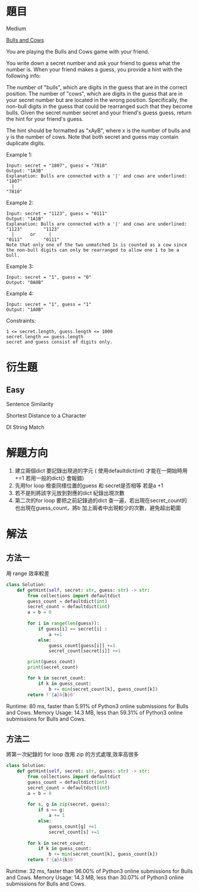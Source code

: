 # 題目
Medium

[Bulls and Cows](https://leetcode.com/problems/bulls-and-cows/)


You are playing the Bulls and Cows game with your friend.

You write down a secret number and ask your friend to guess what the number is. When your friend makes a guess, you provide a hint with the following info:

The number of "bulls", which are digits in the guess that are in the correct position.
The number of "cows", which are digits in the guess that are in your secret number but are located in the wrong position. Specifically, the non-bull digits in the guess that could be rearranged such that they become bulls.
Given the secret number secret and your friend's guess guess, return the hint for your friend's guess.

The hint should be formatted as "xAyB", where x is the number of bulls and y is the number of cows. Note that both secret and guess may contain duplicate digits.

 

Example 1:
```
Input: secret = "1807", guess = "7810"
Output: "1A3B"
Explanation: Bulls are connected with a '|' and cows are underlined:
"1807"
  |
"7810"
```
Example 2:
```
Input: secret = "1123", guess = "0111"
Output: "1A1B"
Explanation: Bulls are connected with a '|' and cows are underlined:
"1123"        "1123"
  |      or     |
"0111"        "0111"
Note that only one of the two unmatched 1s is counted as a cow since the non-bull digits can only be rearranged to allow one 1 to be a bull.
```
Example 3:
```
Input: secret = "1", guess = "0"
Output: "0A0B"
```
Example 4:
```
Input: secret = "1", guess = "1"
Output: "1A0B"
``` 

Constraints:
```
1 <= secret.length, guess.length <= 1000
secret.length == guess.length
secret and guess consist of digits only.
```

# 衍生題
## Easy
Sentence Similarity

Shortest Distance to a Character

DI String Match

# 解題方向

1. 建立兩個dict 要記錄出現過的字元 ( 使用defaultdict(int) 才能在一開始時用 +=1 若用一般的dict{} 會報錯)
2. 先用for loop 檢查同樣位置的guess 和 secret是否相等 若是a +1
3. 若不是則將該字元放到對應的dict 紀錄出現次數
4. 第二次的for loop 要把之前記錄過的dict 查一遍，若出現在secret_count的 也出現在guess_count，將b 加上兩者中出現較少的次數，避免超出範圍


# 解法

## 方法一 
用 range 效率較差
```python
class Solution:
    def getHint(self, secret: str, guess: str) -> str:
        from collections import defaultdict
        guess_count = defaultdict(int)
        secret_count = defaultdict(int)
        a = b = 0
        
        for i in range(len(guess)): 
            if guess[i] == secret[i] :
                a +=1
            else:
                guess_count[guess[i]] +=1
                secret_count[secret[i]] +=1

        print(guess_count)
        print(secret_count)

        for k in secret_count:
            if k in guess_count:
                b += min(secret_count[k], guess_count[k])
        return f'{a}A{b}B'
```
Runtime: 80 ms, faster than 5.91% of Python3 online submissions for Bulls and Cows.
Memory Usage: 14.3 MB, less than 59.31% of Python3 online submissions for Bulls and Cows.
## 方法二
將第一次紀錄的 for loop 改用 zip 的方式處理,效率高很多

```python
class Solution:
    def getHint(self, secret: str, guess: str) -> str:
        from collections import defaultdict
        guess_count = defaultdict(int)
        secret_count = defaultdict(int)
        a = b = 0
    
        for s, g in zip(secret, guess):
            if s == g:
                a += 1
            else:
                guess_count[g] +=1
                secret_count[s] +=1
 
        for k in secret_count:
            if k in guess_count:
                b += min(secret_count[k], guess_count[k])
        return f'{a}A{b}B'
```
Runtime: 32 ms, faster than 96.00% of Python3 online submissions for Bulls and Cows.
Memory Usage: 14.3 MB, less than 30.07% of Python3 online submissions for Bulls and Cows.